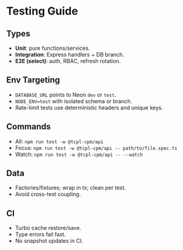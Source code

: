 # Testing Guide

## Types

- **Unit**: pure functions/services.
- **Integration**: Express handlers + DB branch.
- **E2E (select)**: auth, RBAC, refresh rotation.

## Env Targeting

- `DATABASE_URL` points to Neon `dev` or `test`.
- `NODE_ENV=test` with isolated schema or branch.
- Rate-limit tests use deterministic headers and unique keys.

## Commands

- All: `npm run test -w @tcpl-cpm/api`
- Focus: `npm run test -w @tcpl-cpm/api -- path/to/file.spec.ts`
- Watch: `npm run test -w @tcpl-cpm/api -- --watch`

## Data

- Factories/fixtures; wrap in tx; clean per test.
- Avoid cross-test coupling.

## CI

- Turbo cache restore/save.
- Type errors fail fast.
- No snapshot updates in CI.
